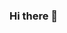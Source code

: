 ### Hi there 👋

<!--
**aalesh01/aalesh01** is a ✨ _special_ ✨ repository because its `README.md` (this file) appears on your GitHub profile.

Here are some ideas to get you started:

- 🔭 I’m currently working on Full Stack Web Development
- 🌱 I’m currently learning React-JS , Node-JS
- 💬 Ask me about JavaScript / React-JS / HTML / CSS / Node-JS / APS's
- 📫 How to reach me:(https://www.linkedin.com/in/aalesh01/)

<img src="https://github-readme-stats.vercel.app/api?username=aalesh01&&show_icons=true&title_color=ffffff&icon_color=bb2acf&text_color=daf7dc&bg_color=151515">
